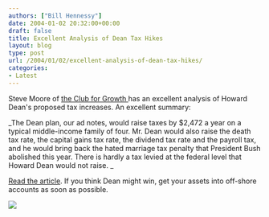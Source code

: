 ```yaml
---
authors: ["Bill Hennessy"]
date: 2004-01-02 20:32:00+00:00
draft: false
title: Excellent Analysis of Dean Tax Hikes
layout: blog
type: post
url: /2004/01/02/excellent-analysis-of-dean-tax-hikes/
categories:
- Latest
---
```


Steve Moore of [the Club for Growth ](https://www.clubforgrowth.org/)has an excellent analysis of Howard Dean's proposed tax increases. An excellent summary: 

_The Dean plan, our ad notes, would raise taxes by $2,472 a year on a typical middle-income family of four. Mr. Dean would also raise the death tax rate, the capital gains tax rate, the dividend tax rate and the payroll tax, and he would bring back the hated marriage tax penalty that President Bush abolished this year. There is hardly a tax levied at the federal level that Howard Dean would not raise. _

[Read the article](https://online.wsj.com/article/0,,SB107300503823525600,00.html?mod=opinion%5Fmain%5Fcommentaries). If you think Dean might win, get your assets into off-shore accounts as soon as possible.

![](https://blog.billhennessy.com/aggbug.aspx?PostID=813)


